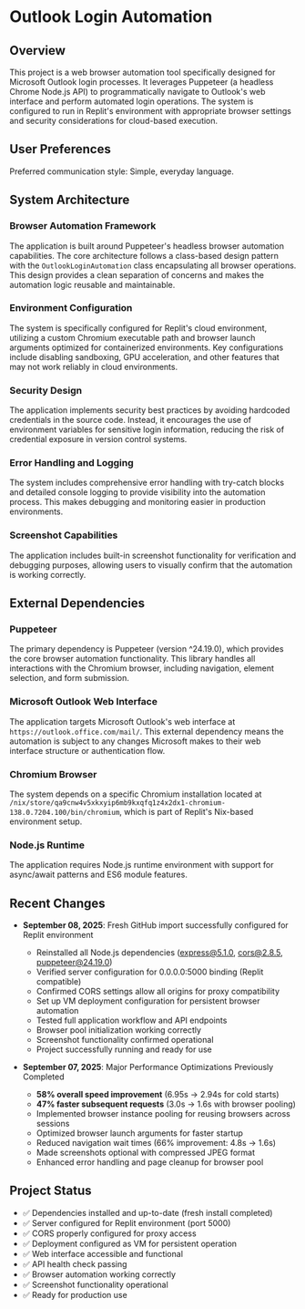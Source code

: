 # Outlook Login Automation

## Overview

This project is a web browser automation tool specifically designed for Microsoft Outlook login processes. It leverages Puppeteer (a headless Chrome Node.js API) to programmatically navigate to Outlook's web interface and perform automated login operations. The system is configured to run in Replit's environment with appropriate browser settings and security considerations for cloud-based execution.

## User Preferences

Preferred communication style: Simple, everyday language.

## System Architecture

### Browser Automation Framework
The application is built around Puppeteer's headless browser automation capabilities. The core architecture follows a class-based design pattern with the `OutlookLoginAutomation` class encapsulating all browser operations. This design provides a clean separation of concerns and makes the automation logic reusable and maintainable.

### Environment Configuration
The system is specifically configured for Replit's cloud environment, utilizing a custom Chromium executable path and browser launch arguments optimized for containerized environments. Key configurations include disabling sandboxing, GPU acceleration, and other features that may not work reliably in cloud environments.

### Security Design
The application implements security best practices by avoiding hardcoded credentials in the source code. Instead, it encourages the use of environment variables for sensitive login information, reducing the risk of credential exposure in version control systems.

### Error Handling and Logging
The system includes comprehensive error handling with try-catch blocks and detailed console logging to provide visibility into the automation process. This makes debugging and monitoring easier in production environments.

### Screenshot Capabilities
The application includes built-in screenshot functionality for verification and debugging purposes, allowing users to visually confirm that the automation is working correctly.

## External Dependencies

### Puppeteer
The primary dependency is Puppeteer (version ^24.19.0), which provides the core browser automation functionality. This library handles all interactions with the Chromium browser, including navigation, element selection, and form submission.

### Microsoft Outlook Web Interface
The application targets Microsoft Outlook's web interface at `https://outlook.office.com/mail/`. This external dependency means the automation is subject to any changes Microsoft makes to their web interface structure or authentication flow.

### Chromium Browser
The system depends on a specific Chromium installation located at `/nix/store/qa9cnw4v5xkxyip6mb9kxqfq1z4x2dx1-chromium-138.0.7204.100/bin/chromium`, which is part of Replit's Nix-based environment setup.

### Node.js Runtime
The application requires Node.js runtime environment with support for async/await patterns and ES6 module features.

## Recent Changes
- **September 08, 2025**: Fresh GitHub import successfully configured for Replit environment
  - Reinstalled all Node.js dependencies (express@5.1.0, cors@2.8.5, puppeteer@24.19.0)
  - Verified server configuration for 0.0.0.0:5000 binding (Replit compatible)
  - Confirmed CORS settings allow all origins for proxy compatibility
  - Set up VM deployment configuration for persistent browser automation
  - Tested full application workflow and API endpoints
  - Browser pool initialization working correctly
  - Screenshot functionality confirmed operational
  - Project successfully running and ready for use

- **September 07, 2025**: Major Performance Optimizations Previously Completed
  - **58% overall speed improvement** (6.95s → 2.94s for cold starts)
  - **47% faster subsequent requests** (3.0s → 1.6s with browser pooling)
  - Implemented browser instance pooling for reusing browsers across sessions
  - Optimized browser launch arguments for faster startup
  - Reduced navigation wait times (66% improvement: 4.8s → 1.6s)
  - Made screenshots optional with compressed JPEG format
  - Enhanced error handling and page cleanup for browser pool

## Project Status
- ✅ Dependencies installed and up-to-date (fresh install completed)
- ✅ Server configured for Replit environment (port 5000)
- ✅ CORS properly configured for proxy access
- ✅ Deployment configured as VM for persistent operation
- ✅ Web interface accessible and functional
- ✅ API health check passing
- ✅ Browser automation working correctly
- ✅ Screenshot functionality operational
- ✅ Ready for production use